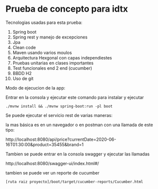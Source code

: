 #   Prueba de concepto para idtx


Tecnologias usadas para esta prueba:

1. Spring boot
2. Spring rest y manejo de excepciones
3. Jpa
4. Clean code
5. Maven usando varios moulos
6. Arquitectura Hexgonal con capas independiestes
7. Pruebas unitarias en clases importantes
8. Test funcionales end 2 end (cucumber)
9. BBDD H2 
10. Uso de git


Modo de ejecucion de la app:

Entrar en la consola y ejecutar este comando para instalar y ejecutar 

`./mvnw install && ./mvnw spring-boot:run -pl boot`

Se puede ejecutar el servicio rest de varias maneras:

la mas básica es en un navegador o en postman con una llamada de este tipo:

http://localhost:8080/api/price?currentDate=2020-06-16T01:30:00&product=35455&brand=1

Tambien se puede entrar en la consola swagger y ejecutar las llamadas

 http://localhost:8080/swagger-ui/index.html#/

tambien se puede ver un reporte de cucumber

`[ruta raiz proyecto]/boot/target/cucumber-reports/Cucumber.html`

